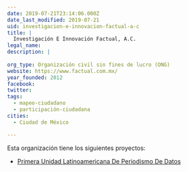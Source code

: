```yaml
---
date: 2019-07-21T23:14:06.000Z
date_last_modified: 2019-07-21
uid: investigacion-e-innovacion-factual-a-c
title: |
  Investigación E Innovación Factual, A.C.
legal_name: 
description: |
  
org_type: Organización civil sin fines de lucro (ONG)
website: https://www.factual.com.mx/
year_founded: 2012
facebook: 
twitter: 
tags:
  - mapeo-ciudadano
  - participación-ciudadana
cities: 
  - Ciudad de México

---
```


Esta organización tiene los siguientes proyectos:

- [Primera Unidad Latinoamericana De Periodismo De Datos](/proyectos/primera-unidad-latinoamericana-de-periodismo-de-datos)
